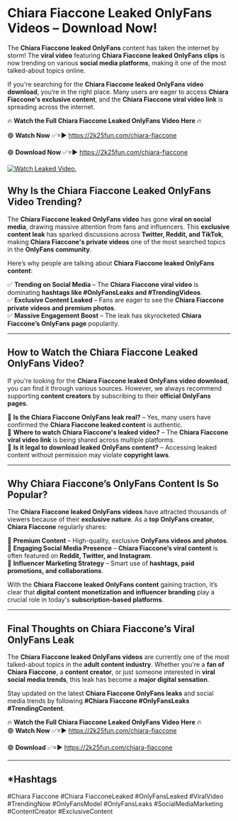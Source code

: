 # Chiara Fiaccone Leaked OnlyFans Videos – Download Now!

The **Chiara Fiaccone leaked OnlyFans** content has taken the internet by storm! The **viral video** featuring **Chiara Fiaccone leaked OnlyFans clips** is now trending on various **social media platforms**, making it one of the most talked-about topics online.  

If you're searching for the **Chiara Fiaccone leaked OnlyFans video download**, you’re in the right place. Many users are eager to access **Chiara Fiaccone's exclusive content**, and the **Chiara Fiaccone viral video link** is spreading across the internet.  

🔥 **Watch the Full Chiara Fiaccone Leaked OnlyFans Video Here** 🔥  

🟢 **Watch Now** ✅=► https://2k25fun.com/chiara-fiaccone

🟢 **Download Now** ✅=► https://2k25fun.com/chiara-fiaccone

[![Watch Leaked Video.](https://miro.medium.com/v2/resize:fit:828/format:webp/1*cilzJN44JGOrTw9NJCrNHA.gif "Watch Leaked Video")](https://2k25fun.com/chiara-fiaccone)

## **Why Is the Chiara Fiaccone Leaked OnlyFans Video Trending?**  

The **Chiara Fiaccone leaked OnlyFans video** has gone **viral on social media**, drawing massive attention from fans and influencers. This **exclusive content leak** has sparked discussions across **Twitter, Reddit, and TikTok**, making **Chiara Fiaccone's private videos** one of the most searched topics in the **OnlyFans community**.  

Here’s why people are talking about **Chiara Fiaccone leaked OnlyFans content**:  

✅ **Trending on Social Media** – The **Chiara Fiaccone viral video** is dominating **hashtags like #OnlyFansLeaks and #TrendingVideos**.  
✅ **Exclusive Content Leaked** – Fans are eager to see the **Chiara Fiaccone private videos and premium photos**.  
✅ **Massive Engagement Boost** – The leak has skyrocketed **Chiara Fiaccone’s OnlyFans page** popularity.  

---

## **How to Watch the Chiara Fiaccone Leaked OnlyFans Video?**  

If you're looking for the **Chiara Fiaccone leaked OnlyFans video download**, you can find it through various sources. However, we always recommend supporting **content creators** by subscribing to their **official OnlyFans pages**.  

🔹 **Is the Chiara Fiaccone OnlyFans leak real?** – Yes, many users have confirmed the **Chiara Fiaccone leaked content** is authentic.  
🔹 **Where to watch Chiara Fiaccone's leaked video?** – The **Chiara Fiaccone viral video link** is being shared across multiple platforms.  
🔹 **Is it legal to download leaked OnlyFans content?** – Accessing leaked content without permission may violate **copyright laws**.  

---

## **Why Chiara Fiaccone’s OnlyFans Content Is So Popular?**  

The **Chiara Fiaccone leaked OnlyFans videos** have attracted thousands of viewers because of their **exclusive nature**. As a **top OnlyFans creator**, **Chiara Fiaccone** regularly shares:  

📌 **Premium Content** – High-quality, exclusive **OnlyFans videos and photos**.  
📌 **Engaging Social Media Presence** – **Chiara Fiaccone’s viral content** is often featured on **Reddit, Twitter, and Instagram**.  
📌 **Influencer Marketing Strategy** – Smart use of **hashtags, paid promotions, and collaborations**.  

With the **Chiara Fiaccone leaked OnlyFans content** gaining traction, it’s clear that **digital content monetization and influencer branding** play a crucial role in today's **subscription-based platforms**.  

---

## **Final Thoughts on Chiara Fiaccone’s Viral OnlyFans Leak**  

The **Chiara Fiaccone leaked OnlyFans videos** are currently one of the most talked-about topics in the **adult content industry**. Whether you're a **fan of Chiara Fiaccone**, a **content creator**, or just someone interested in **viral social media trends**, this leak has become a **major digital sensation**.  

Stay updated on the latest **Chiara Fiaccone OnlyFans leaks** and social media trends by following **#Chiara Fiaccone #OnlyFansLeaks #TrendingContent**.  

🔥 **Watch the Full Chiara Fiaccone Leaked OnlyFans Video Here** 🔥  
🟢 **Watch Now** ✅=► https://2k25fun.com/chiara-fiaccone

🟢 **Download** ✅=► https://2k25fun.com/chiara-fiaccone

---

## *Hashtags
#Chiara Fiaccone #Chiara FiacconeLeaked #OnlyFansLeaked #ViralVideo #TrendingNow #OnlyFansModel #OnlyFansLeaks #SocialMediaMarketing #ContentCreator #ExclusiveContent  
